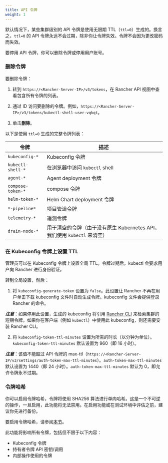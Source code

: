 ```yaml
---
title: API 令牌
weight: 1
---
```


默认情况下，某些集群级别的 API 令牌是使用无限期 TTL（`ttl=0`）生成的。换言之，`ttl=0` 的 API 令牌永远不会过期，除非你让令牌失效。令牌不会因为更改密码而失效。

要停用 API 令牌，你可以删除令牌或停用用户账号。

### 删除令牌
要删除令牌：

1. 转到 `https://<Rancher-Server-IP>/v3/tokens`，在 Rancher API 视图中查看包含所有令牌的列表。

1. 通过 ID 访问要删除的令牌。例如，`https://<Rancher-Server-IP>/v3/tokens/kubectl-shell-user-vqkqt`。

1. 单击**删除**。

以下是使用 `ttl=0` 生成的完整令牌列表：

| 令牌 | 描述 |
|-------|-------------|
| `kubeconfig-*` | Kubeconfig 令牌 |
| `kubectl-shell-*` | 在浏览器中访问 `kubectl` shell |
| `agent-*` | Agent deployment 令牌 |
| `compose-token-*` | compose 令牌 |
| `helm-token-*` | Helm Chart deployment 令牌 |
| `*-pipeline*` | 项目管道令牌 |
| `telemetry-*` | 遥测令牌 |
| `drain-node-*` | 用于清空的令牌（由于没有原生 Kubernetes API，我们使用 `kubectl` 来清空） |


### 在 Kubeconfig 令牌上设置 TTL

管理员可以在 Kubeconfig 令牌上设置全局 TTL。令牌过期后，kubectl 会要求用户向 Rancher 进行身份验证。

转到全局设置，然后：

1. 将 `kubeconfig-generate-token` 设置为 `false`。此设置让 Rancher 不再在用户单击下载 kubeconfig 文件时自动生成令牌。kubeconfig 文件会提供登录 Rancher 的命令。

_**注意**_：如果停用此设置，生成的 kubeconfig 将引用 [Rancher CLI]({{<baseurl>}}/rancher/v2.6/en/cli) 来检索集群的短期令牌。如果你在客户端（例如 `kubectl`）中使用此 kubeconfig，则还需要安装 Rancher CLI。

2. 将 `kubeconfig-token-ttl-minutes` 设置为所需的时长（以分钟为单位）。`kubeconfig-token-ttl-minutes` 默认设置为 960（即 16 小时）。

_**注意**_：该值不能超过 API 令牌的 max-ttl（`https://<Rancher-Server-IP/v3/settings/auth-token-max-ttl-minutes`）。`auth-token-max-ttl-minutes` 默认设置为 1440（即 24 小时）。`auth-token-max-ttl-minutes` 默认为 0，即允许令牌永不过期。

### 令牌哈希

你可以启用令牌哈希，令牌将使用 SHA256 算法进行单向哈希。这是一个不可逆的操作，一旦启用，此功能将无法禁用。在启用功能或在测试环境中评估之前，建议你先进行备份。

要启用令牌哈希，请参阅[本节]({{<baseurl>}}/rancher/v2.6/en/installation/resources/feature-flags)。

此功能将影响所有令牌，包括但不限于以下内容：

- Kubeconfig 令牌
- 持有者令牌 API 密钥/调用
- 内部操作使用的令牌

